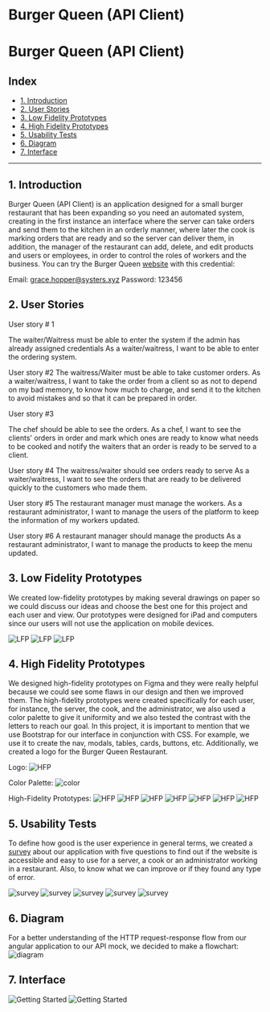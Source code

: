   # Burger Queen (API Client)


# Burger Queen (API Client)


## Index

* [1. Introduction](#1-introduction) 
* [2. User Stories](#2-user-stories) 
* [3. Low Fidelity Prototypes](#3-low-fidelity-prototypes) 
* [4. High Fidelity Prototypes](#4-high-fidelity-prototypes) 
* [5. Usability Tests](#5-usability-tests)
* [6. Diagram](#6-diagram)
* [7. Interface](#7-interface)


***
## 1. Introduction

Burger Queen (API Client) is an application designed for a small burger restaurant that has been expanding so you need an automated system,  creating in the first instance an interface where the server can take orders and send them to the kitchen in an orderly manner, where later the cook is marking orders that are ready and so the server can deliver them, in addition, the manager of the restaurant can add, delete, and edit products and users or employees, in order to control the roles of workers and the business.
You can try the Burger Queen [website](https://burgerqueenrestfam.vercel.app/login) with this credential:

Email:  grace.hopper@systers.xyz
Password:  123456


## 2. User Stories


User story # 1

The waiter/Waitress must be able to enter the system if the admin has already assigned credentials
As a waiter/waitress, I want to be able to enter the ordering system.

User story #2
The waitress/Waiter must be able to take customer orders.
As a waiter/waitress, I want to take the order from a client so as not to depend on my bad memory, to know how much to charge, and send it to the kitchen to avoid mistakes and so that it can be prepared in order.

User story #3 

The chef should be able to see the orders.
As a chef, I want to see the clients' orders in order and mark which ones are ready to know what needs to be cooked and notify the waiters that an order is ready to be served to a client.

User story #4
The waitress/waiter should see orders ready to serve
As a waiter/waitress, I want to see the orders that are ready to be delivered quickly to the customers who made them.

User story #5
The restaurant manager must manage the workers.
As a restaurant administrator, I want to manage the users of the platform to keep the information of my workers updated.

User story #6
A restaurant manager should manage the products
As a restaurant administrator, I want to manage the products to keep the menu updated.


## 3. Low Fidelity Prototypes

We created low-fidelity prototypes by making several drawings on paper so we could discuss our ideas and choose the best one for this project and each user and view. Our prototypes were designed for iPad and computers since our users will not use the application on mobile devices. 

![LFP](./src/assets/PB1.jpeg)
![LFP](./src/assets/PB2.jpeg)
![LFP](./src/assets/PB3.jpeg)




## 4. High Fidelity Prototypes

We designed high-fidelity prototypes on Figma and they were really helpful because we could see some flaws in our design and then we improved them. The high-fidelity prototypes were created specifically for each user, for instance, the server, the cook, and the administrator, we also used a color palette to give it uniformity and we also tested the contrast with the letters to reach our goal. In this project, it is important to mention that we use Bootstrap for our interface in conjunction with CSS. For example, we use it to create the nav, modals, tables, cards, buttons, etc. Additionally, we created a logo for the Burger Queen Restaurant. 


Logo:
![HFP](./src/assets/logoBQ.png)

Color Palette:
![color](./src/assets/color.png)

High-Fidelity Prototypes:
![HFP](./src/assets/US1.png)
![HFP](./src/assets/US2.png)
![HFP](./src/assets/US3.png)
![HFP](./src/assets/US4.png)
![HFP](./src/assets/US5.png)
![HFP](./src/assets/US6.png)
![HFP](./src/assets/US7.png)





## 5. Usability Tests
To define how good is the user experience in general terms, we created a [survey](https://forms.gle/Zx5xVSLCsb6WqFf69) about our application with five questions to find out if the website is accessible and easy to use for a server, a cook or an administrator working in a restaurant. Also, to know what we can improve or if they found any type of error. 


![survey](./src/assets/q1.png)
![survey](./src/assets/q2.png)
![survey](./src/assets/q3.png)
![survey](./src/assets/q4.png)
![survey](./src/assets/q5.png)





## 6. Diagram

For a better understanding of the HTTP request-response flow from our angular application to our API mock, we decided to make a flowchart:
![diagram](./src/assets/diagram.png)



## 7. Interface
	
![Getting Started](./src/Media/mobile1.png)
![Getting Started](./src/Media/web1.png)
